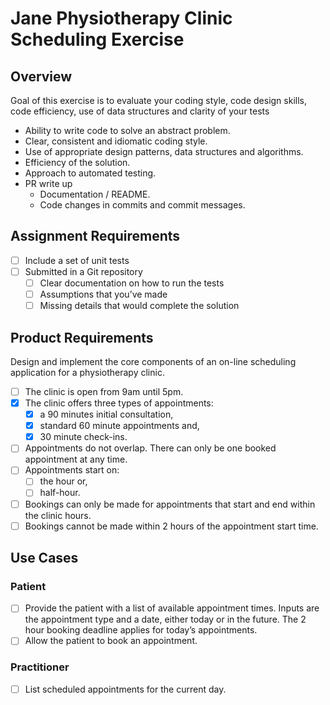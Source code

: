 # Jane Physiotherapy Clinic Scheduling Exercise

## Overview

Goal of this exercise is to evaluate your coding style, code design skills, code efficiency, use of data structures and clarity of your tests

- Ability to write code to solve an abstract problem.
- Clear, consistent and idiomatic coding style.
- Use of appropriate design patterns, data structures and algorithms.
- Efficiency of the solution.
- Approach to automated testing.
- PR write up
  - Documentation / README.
  - Code changes in commits and commit messages.

## Assignment Requirements

- [ ] Include a set of unit tests
- [ ] Submitted in a Git repository
    - [ ] Clear documentation on how to run the tests
    - [ ] Assumptions that you’ve made
    - [ ] Missing details that would complete the solution

## Product Requirements

Design and implement the core components of an on-line scheduling application for a physiotherapy clinic.

- [ ] The clinic is open from 9am until 5pm.
- [x] The clinic offers three types of appointments:
  - [x] a 90 minutes initial consultation, 
  - [x] standard 60 minute appointments and,
  - [x] 30 minute check-ins.
- [ ] Appointments do not overlap. There can only be one booked appointment at any time.
- [ ] Appointments start on:
  - [ ] the hour or,
  - [ ] half-hour.
- [ ] Bookings can only be made for appointments that start and end within the clinic hours.
- [ ] Bookings cannot be made within 2 hours of the appointment start time.

## Use Cases

### Patient

- [ ] Provide the patient with a list of available appointment times. Inputs are the appointment type and a date, either today or in the future. The 2 hour booking deadline applies for today’s appointments.
- [ ] Allow the patient to book an appointment.

### Practitioner

- [ ] List scheduled appointments for the current day.

